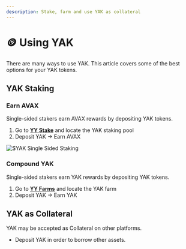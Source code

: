 ```yaml
---
description: Stake, farm and use YAK as collateral
---
```


# 🪙 Using YAK

There are many ways to use YAK. This article covers some of the best options for your YAK tokens.

## YAK Staking

### Earn AVAX

Single-sided stakers earn AVAX rewards by depositing YAK tokens.

1. Go to [**YY Stake**](https://yieldyak.com/stake) and locate the YAK staking pool
2. Deposit YAK -> Earn AVAX

![$YAK Single Sided Staking](<../.gitbook/assets/YAK SSS Pool.png>)

### Compound YAK

Single-sided stakers earn YAK rewards by depositing YAK tokens.

1. Go to [**YY Farms**](https://yieldyak.com/farms?platform=yak) and locate the YAK farm
2. Deposit YAK -> Earn YAK

## YAK as Collateral

YAK may be accepted as Collateral on other platforms.&#x20;

* Deposit YAK in order to borrow other assets.

